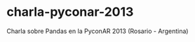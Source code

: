 charla-pyconar-2013
===================

Charla sobre Pandas en la PyconAR 2013 (Rosario - Argentina)

